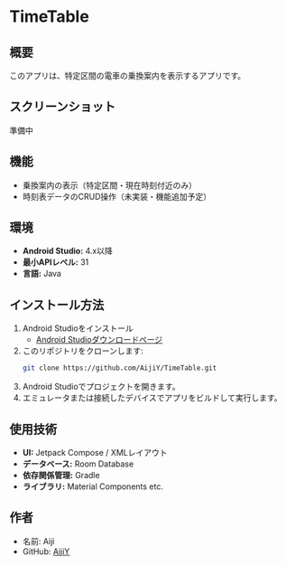 # TimeTable

## 概要
このアプリは、特定区間の電車の乗換案内を表示するアプリです。

## スクリーンショット
準備中

[//]: # (![スクリーンショット]&#40;path/to/screenshot.png&#41;)

## 機能
- 乗換案内の表示（特定区間・現在時刻付近のみ）
- 時刻表データのCRUD操作（未実装・機能追加予定） 

## 環境
- **Android Studio:** 4.x以降
- **最小APIレベル:** 31
- **言語:** Java

## インストール方法
1. Android Studioをインストール
    - [Android Studioダウンロードページ](https://developer.android.com/studio)
2. このリポジトリをクローンします:
    ```bash
    git clone https://github.com/AijiY/TimeTable.git
    ```
3. Android Studioでプロジェクトを開きます。
4. エミュレータまたは接続したデバイスでアプリをビルドして実行します。

## 使用技術
- **UI:** Jetpack Compose / XMLレイアウト
- **データベース:** Room Database
- **依存関係管理:** Gradle
- **ライブラリ:** Material Components etc.

## 作者
- 名前: Aiji
- GitHub: [AijiY](https://github.com/AijiY)
